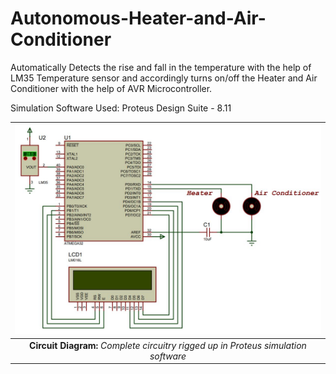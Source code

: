 # Autonomous-Heater-and-Air-Conditioner
Automatically Detects the rise and fall in the temperature with the help of LM35 Temperature sensor and accordingly turns on/off the Heater and Air Conditioner with the help of AVR Microcontroller. 

Simulation Software Used: Proteus Design Suite - 8.11

| ![](Circuit_Proteus.JPG) | 
|:--:| 
| **Circuit Diagram:** *Complete circuitry rigged up in Proteus simulation software* |

